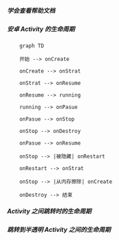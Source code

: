 ##### 学会查看帮助文档

##### 安卓 Activity 的生命周期

```
    graph TD
    
    开始 --> onCreate
    
    onCreate --> onStrat
    
    onStrat --> onResume
    
    onResume --> running 
    
    running --> onPasue
    
    onPasue --> onStop
    
    onStop --> onDestroy
    
    onPasue --> onResume
    
    onStop --> |被隐藏| onRestart
    
    onRestart --> onStrat
    
    onStop --> |从内存擦除| onCreate
    
    onDestroy --> 结束
```

##### Activity 之间跳转时的生命周期

##### 跳转到半透明 Activity 之间的生命周期
